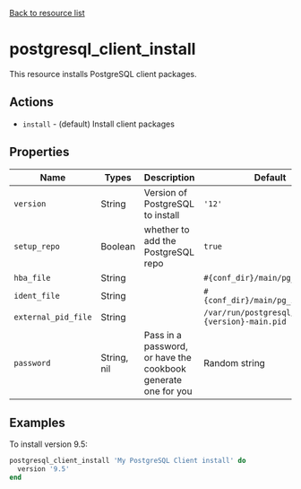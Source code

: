 [Back to resource list](../README.md#Resources)

# postgresql_client_install

This resource installs PostgreSQL client packages.

## Actions

- `install` - (default) Install client packages

## Properties

| Name                | Types       | Description                                                   | Default                                   | Required? |
| ------------------- | ----------- | ------------------------------------------------------------- | ----------------------------------------- | --------- |
| `version`           | String      | Version of PostgreSQL to install                              | `'12'`                                    | no        |
| `setup_repo`        | Boolean     | whether to add the PostgreSQL repo                            | `true`                                    | no        |
| `hba_file`          | String      |                                                               | `#{conf_dir}/main/pg_hba.conf`            | no        |
| `ident_file`        | String      |                                                               | `#{conf_dir}/main/pg_ident.conf`          | no        |
| `external_pid_file` | String      |                                                               | `/var/run/postgresql/#{version}-main.pid` | no        |
| `password`          | String, nil | Pass in a password, or have the cookbook generate one for you | Random string                             | no        |

## Examples

To install version 9.5:

```ruby
postgresql_client_install 'My PostgreSQL Client install' do
  version '9.5'
end
```
